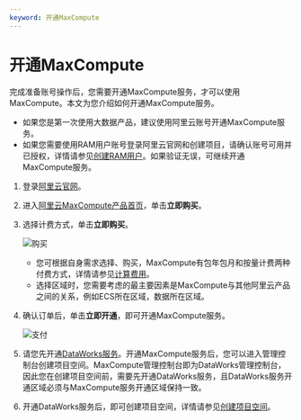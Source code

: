 ```yaml
---
keyword: 开通MaxCompute
---
```


# 开通MaxCompute

完成准备账号操作后，您需要开通MaxCompute服务，才可以使用MaxCompute。本文为您介绍如何开通MaxCompute服务。

-   如果您是第一次使用大数据产品，建议使用阿里云账号开通MaxCompute服务。
-   如果您需要使用RAM用户账号登录阿里云官网和创建项目，请确认账号可用并已授权，详情请参见[创建RAM用户](/intl.zh-CN/准备工作/创建RAM用户.md)。如果验证无误，可继续开通MaxCompute服务。

1.  登录[阿里云官网](https://www.alibabacloud.com/zh)。

2.  进入[阿里云MaxCompute产品首页](https://www.alibabacloud.com/product/maxcompute)，单击**立即购买**。

3.  选择计费方式，单击**立即购买**。

    ![购买](https://static-aliyun-doc.oss-cn-hangzhou.aliyuncs.com/assets/img/zh-CN/9701710061/p50813.jpg)

    -   您可根据自身需求选择、购买，MaxCompute有包年包月和按量计费两种付费方式，详情请参见[计算费用](/intl.zh-CN/产品定价/计算费用.md)。
    -   选择区域时，您需要考虑的最主要因素是MaxCompute与其他阿里云产品之间的关系，例如ECS所在区域，数据所在区域。
4.  确认订单后，单击**立即开通**，即可开通MaxCompute服务。

    ![支付](https://static-aliyun-doc.oss-cn-hangzhou.aliyuncs.com/assets/img/zh-CN/0801710061/p50814.jpg)


1.  请您先开通[DataWorks服务](https://common-buy-intl.alibabacloud.com/?commodityCode=dide_create_post_intl#/buy)。开通MaxCompute服务后，您可以进入管理控制台创建项目空间。MaxCompute管理控制台即为DataWorks管理控制台，因此您在创建项目空间前，需要先开通DataWorks服务，且DataWorks服务开通区域必须与MaxCompute服务开通区域保持一致。
2.  开通DataWorks服务后，即可创建项目空间，详情请参见[创建项目空间](/intl.zh-CN/准备工作/创建项目空间.md)。

